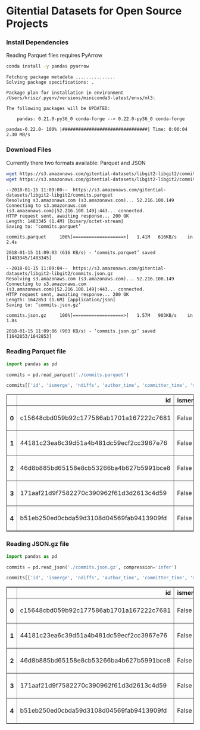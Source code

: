 # Gitential Datasets for Open Source Projects



### Install Dependencies

Reading Parquet files requires PyArrow


```bash
conda install -y pandas pyarrow
```

    Fetching package metadata ...............
    Solving package specifications: .

    Package plan for installation in environment /Users/krisz/.pyenv/versions/miniconda3-latest/envs/ml3:

    The following packages will be UPDATED:

        pandas: 0.21.0-py36_0 conda-forge --> 0.22.0-py36_0 conda-forge

    pandas-0.22.0- 100% |################################| Time: 0:00:04   2.30 MB/s


### Download Files

Currently there two formats available: Parquet and JSON


```bash
wget https://s3.amazonaws.com/gitential-datasets/libgit2-libgit2/commits.parquet
wget https://s3.amazonaws.com/gitential-datasets/libgit2-libgit2/commits.json.gz
```

    --2018-01-15 11:09:00--  https://s3.amazonaws.com/gitential-datasets/libgit2-libgit2/commits.parquet
    Resolving s3.amazonaws.com (s3.amazonaws.com)... 52.216.100.149
    Connecting to s3.amazonaws.com (s3.amazonaws.com)|52.216.100.149|:443... connected.
    HTTP request sent, awaiting response... 200 OK
    Length: 1483345 (1.4M) [binary/octet-stream]
    Saving to: ‘commits.parquet’

    commits.parquet     100%[===================>]   1.41M   616KB/s    in 2.4s

    2018-01-15 11:09:03 (616 KB/s) - ‘commits.parquet’ saved [1483345/1483345]

    --2018-01-15 11:09:04--  https://s3.amazonaws.com/gitential-datasets/libgit2-libgit2/commits.json.gz
    Resolving s3.amazonaws.com (s3.amazonaws.com)... 52.216.100.149
    Connecting to s3.amazonaws.com (s3.amazonaws.com)|52.216.100.149|:443... connected.
    HTTP request sent, awaiting response... 200 OK
    Length: 1642853 (1.6M) [application/json]
    Saving to: ‘commits.json.gz’

    commits.json.gz     100%[===================>]   1.57M   903KB/s    in 1.8s

    2018-01-15 11:09:06 (903 KB/s) - ‘commits.json.gz’ saved [1642853/1642853]



### Reading Parquet file


```python
import pandas as pd

commits = pd.read_parquet('./commits.parquet')
```


```python
commits[['id', 'ismerge', 'ndiffs', 'author_time', 'committer_time', 'message']].head()
```


<div>
<table border="1" class="dataframe">
  <thead>
    <tr style="text-align: right;">
      <th></th>
      <th>id</th>
      <th>ismerge</th>
      <th>ndiffs</th>
      <th>author_time</th>
      <th>committer_time</th>
      <th>message</th>
    </tr>
  </thead>
  <tbody>
    <tr>
      <th>0</th>
      <td>c15648cbd059b92c177586ab1701a167222c7681</td>
      <td>False</td>
      <td>1</td>
      <td>2008-10-31 09:57:29</td>
      <td>2008-10-31 09:57:29</td>
      <td>Initial draft of libgit2\n\nSigned-off-by: Sha...</td>
    </tr>
    <tr>
      <th>1</th>
      <td>44181c23ea6c39d51a4b481dc59ecf2cc3967e76</td>
      <td>False</td>
      <td>1</td>
      <td>2008-10-31 10:42:32</td>
      <td>2008-10-31 10:42:32</td>
      <td>Mark git_oid parameters const when they should...</td>
    </tr>
    <tr>
      <th>2</th>
      <td>46d8b885bd65158e8cb53266ba4b627b5991bce8</td>
      <td>False</td>
      <td>1</td>
      <td>2008-10-31 10:43:20</td>
      <td>2008-10-31 11:05:02</td>
      <td>Rename git_odb_sread to just git_odb_read\n\nM...</td>
    </tr>
    <tr>
      <th>3</th>
      <td>171aaf21d9f7582270c390962f61d3d2613c4d59</td>
      <td>False</td>
      <td>1</td>
      <td>2008-10-31 10:55:12</td>
      <td>2008-10-31 11:05:05</td>
      <td>Hide GIT_{BEGIN,END}_DECL from doxygen as its ...</td>
    </tr>
    <tr>
      <th>4</th>
      <td>b51eb250ed0cbda59d3108d04569fab9413909fd</td>
      <td>False</td>
      <td>1</td>
      <td>2008-10-31 10:55:58</td>
      <td>2008-10-31 11:05:05</td>
      <td>Cleanup git_odb documentation formatting\n\nSi...</td>
    </tr>
  </tbody>
</table>
</div>


### Reading JSON.gz file


```python
import pandas as pd

commits = pd.read_json('./commits.json.gz', compression='infer')
```


```python
commits[['id', 'ismerge', 'ndiffs', 'author_time', 'committer_time', 'message']].head()
```




<div>
<table border="1" class="dataframe">
  <thead>
    <tr style="text-align: right;">
      <th></th>
      <th>id</th>
      <th>ismerge</th>
      <th>ndiffs</th>
      <th>author_time</th>
      <th>committer_time</th>
      <th>message</th>
    </tr>
  </thead>
  <tbody>
    <tr>
      <th>0</th>
      <td>c15648cbd059b92c177586ab1701a167222c7681</td>
      <td>False</td>
      <td>1</td>
      <td>2008-10-31 09:57:29</td>
      <td>2008-10-31 09:57:29</td>
      <td>Initial draft of libgit2\n\nSigned-off-by: Sha...</td>
    </tr>
    <tr>
      <th>1</th>
      <td>44181c23ea6c39d51a4b481dc59ecf2cc3967e76</td>
      <td>False</td>
      <td>1</td>
      <td>2008-10-31 10:42:32</td>
      <td>2008-10-31 10:42:32</td>
      <td>Mark git_oid parameters const when they should...</td>
    </tr>
    <tr>
      <th>2</th>
      <td>46d8b885bd65158e8cb53266ba4b627b5991bce8</td>
      <td>False</td>
      <td>1</td>
      <td>2008-10-31 10:43:20</td>
      <td>2008-10-31 11:05:02</td>
      <td>Rename git_odb_sread to just git_odb_read\n\nM...</td>
    </tr>
    <tr>
      <th>3</th>
      <td>171aaf21d9f7582270c390962f61d3d2613c4d59</td>
      <td>False</td>
      <td>1</td>
      <td>2008-10-31 10:55:12</td>
      <td>2008-10-31 11:05:05</td>
      <td>Hide GIT_{BEGIN,END}_DECL from doxygen as its ...</td>
    </tr>
    <tr>
      <th>4</th>
      <td>b51eb250ed0cbda59d3108d04569fab9413909fd</td>
      <td>False</td>
      <td>1</td>
      <td>2008-10-31 10:55:58</td>
      <td>2008-10-31 11:05:05</td>
      <td>Cleanup git_odb documentation formatting\n\nSi...</td>
    </tr>
  </tbody>
</table>
</div>

